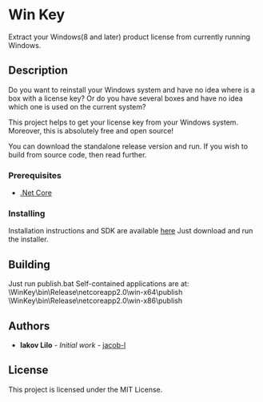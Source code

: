 ﻿# Win Key

Extract your Windows(8 and later) product license from currently running Windows.

## Description

Do you want to reinstall your Windows system and have no idea where is a box with a license key?
Or do you have several boxes and have no idea which one is used on the current system?

This project helps to get your license key from your Windows system.
Moreover, this is absolutely free and open source!

You can download the standalone release version and run.
If you wish to build from source code, then read further.

### Prerequisites

* [.Net Core](https://github.com/dotnet/core)

### Installing

Installation instructions and SDK are available [here](https://www.microsoft.com/net/learn/get-started-with-dotnet-tutorial)
Just download and run the installer.

## Building

Just run publish.bat
Self-contained applications are at:
\WinKey\bin\Release\netcoreapp2.0\win-x64\publish
\WinKey\bin\Release\netcoreapp2.0\win-x86\publish

## Authors

* **Iakov Lilo** - *Initial work* - [jacob-l](https://github.com/jacob-l)

## License

This project is licensed under the MIT License.
